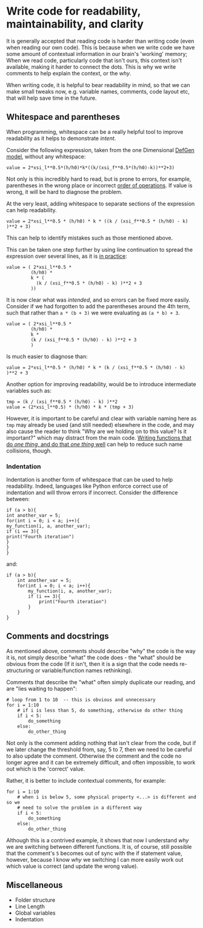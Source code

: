 # Write code for readability, maintainability, and clarity

It is generally accepted that reading code is harder than writing code (even 
when reading our own code). This is because when we write code we have some 
amount of contextual information in our brain's 'working' memory; When we read 
code, particularly code that isn't ours, this context isn't available, making 
it harder to connect the dots.
This is why we write comments to help explain the context, or the _why_. 

When writing code, it is helpful to bear readability in mind, so that we can 
make small tweaks now, e.g. variable names, comments, code layout etc, that 
will help save time in the future.


## Whitespace and parentheses

When programming, whitespace can be a really helpful tool to improve readability as it helps to demonstrate _intent_. 

Consider the following expression, taken from the one Dimensional [DefGen model](https://github.com/ACCIS/DefGen_1D), without any whitespace:

    value = 2*xsi_l**0.5*(h/h0)*k*((k/(xsi_f**0.5*(h/h0)-k))**2+3)

Not only is this incredibly hard to read, but is prone to errors, for example, parentheses in the wrong place or incorrect [order of operations](https://en.wikipedia.org/wiki/Order_of_operations). 
If value is wrong, it will be hard to diagnose the problem. 

At the very least, adding whitespace to separate sections of the expression can help readability.

    value = 2*xsi_l**0.5 * (h/h0) * k * ((k / (xsi_f**0.5 * (h/h0) - k) )**2 + 3)

This can help to identify mistakes such as those mentioned above. 

This can be taken one step further by using line continuation to spread the expression over several lines, as it is [in practice](https://github.com/ACCIS/DefGen_1D/blob/main/src/defgen/defgen.py#L301):

    value = ( 2*xsi_l**0.5 * 
             (h/h0) * 
             k * ( 
               (k / (xsi_f**0.5 * (h/h0) - k) )**2 + 3
             ))

It is now clear what was _intended_, and so errors can be fixed more easily. Consider if we had forgotten to add the parentheses around the 4th term, such that rather than `a * (b + 3)` we were evaluating as `(a * b) + 3`. 

    value = ( 2*xsi_l**0.5 * 
             (h/h0) * 
             k * 
             (k / (xsi_f**0.5 * (h/h0) - k) )**2 + 3
             )

Is much easier to diagnose than:

    value = 2*xsi_l**0.5 * (h/h0) * k * (k / (xsi_f**0.5 * (h/h0) - k) )**2 + 3


Another option for improving readability, would be to introduce intermediate variables such as:

    tmp = (k / (xsi_f**0.5 * (h/h0) - k) )**2  
    value = (2*xsi_l**0.5) * (h/h0) * k * (tmp + 3)    

However, it is important to be careful and clear with variable naming here as
`tmp` may already be used (and still needed) elsewhere in the code, and may also
cause the reader to think "Why are we holding on to this value? Is it important?"
which may distract from the main code. 
[Writing functions that do _one thing_, and do that _one thing_ well]() can help 
to reduce such name collisions, though. 

### Indentation
Indentation is another form of whitespace that can be used to help readability. 
Indeed, languages like Python enforce correct use of indentation and will throw
errors if incorrect.
Consider the difference between:

    if (a > b){
    int another_var = 5;
    for(int i = 0; i < a; i++){
    my_function(i, a, another_var);
    if (i == 3){
    print("Fourth iteration")
    }
    }
    }

and:

    if (a > b){
        int another_var = 5;
        for(int i = 0; i < a; i++){
            my_function(i, a, another_var);
            if (i == 3){
                print("Fourth iteration")
            }
        }
    }

## Comments and docstrings
As mentioned above, comments should describe "why" the code is the way it is, 
not simply describe "what" the code does - the "what" should be obvious from the
code (If it isn't, then it is a sign that the code needs re-structuring or 
variable/function names rethinking). 

Comments that describe the "what" often simply duplicate our reading, and are 
"lies waiting to happen":

    # loop from 1 to 10  -- this is obvious and unnecessary
    for i = 1:10
        # if i is less than 5, do something, otherwise do other thing
        if i < 5:
            do_something
        else:
            do_other_thing

Not only is the comment adding nothing that isn't clear from the code, but if we
later change the threshold from, say, 5 to 7, then we need to be careful to also
update the comment.
Otherwise the comment and the code no longer agree and it can be extremely 
difficult, and often impossible, to work out which is the 'correct' value. 

Rather, it is better to include contextual comments, for example:

    for i = 1:10
        # when i is below 5, some physical property <...> is different and so we
        # need to solve the problem in a different way
        if i < 5:
            do_something
        else:
            do_other_thing

Although this is a contrived example, it shows that now I understand _why_ we
are switching between different functions. It is, of course, still possible that
the comment's `5` becomes out of sync with the if statement value, however, 
because I know _why_ we switching I can more easily work out which value is 
correct (and update the wrong value).

## Miscellaneous

* Folder structure
* Line Length
* Global variables
* Indentation

